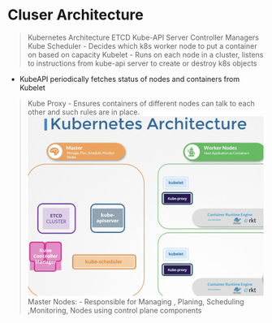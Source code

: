 # Cluser Architecture
> Kubernetes Architecture
> ETCD
> Kube-API Server
> Controller Managers
> Kube Scheduler - Decides which k8s worker node to put a container on based on capacity
> Kubelet - Runs on each node in a cluster, listens to instructions from kube-api server to create or destroy k8s objects
- KubeAPI periodically fetches status of nodes and containers from Kubelet
> Kube Proxy - Ensures containers of different nodes can talk to each other and such rules are in place.
![alt text](image.png)
Master Nodes:
    - Responsible for Managing , Planing, Scheduling ,Monitoring, Nodes using control plane components

